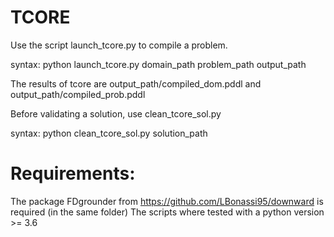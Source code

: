 # TCORE

Use the script launch_tcore.py to compile a problem.

syntax: python launch_tcore.py domain_path problem_path output_path

The results of tcore are output_path/compiled_dom.pddl and output_path/compiled_prob.pddl

Before validating a solution, use clean_tcore_sol.py

syntax: python clean_tcore_sol.py solution_path

# Requirements:
The package FDgrounder from https://github.com/LBonassi95/downward is required (in the same folder)
The scripts where tested with a python version >= 3.6 
